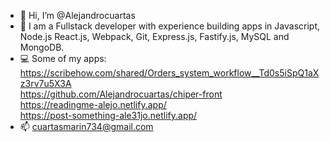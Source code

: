 - 👋 Hi, I’m @Alejandrocuartas
- 👀 I am a Fullstack developer with experience building apps in Javascript, Node.js React.js, Webpack, Git, Express.js, Fastify.js, MySQL and MongoDB.
- 💻 Some of my apps:  
      https://scribehow.com/shared/Orders_system_workflow__Td0s5iSpQ1aXz3rv7u5X3A  
      https://github.com/Alejandrocuartas/chiper-front  
      https://readingme-alejo.netlify.app/  
      https://post-something-ale31jo.netlify.app/  
- 📫 cuartasmarin734@gmail.com

<!---
Alejandrocuartas/Alejandrocuartas is a ✨ special ✨ repository because its `README.md` (this file) appears on your GitHub profile.
You can click the Preview link to take a look at your changes.
--->
